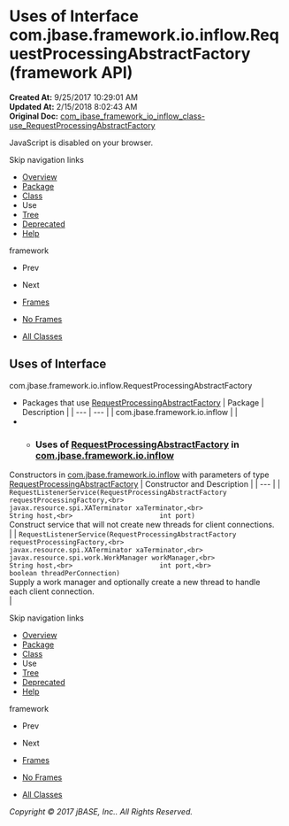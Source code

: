 # Uses of Interface com.jbase.framework.io.inflow.RequestProcessingAbstractFactory (framework   API)

**Created At:** 9/25/2017 10:29:01 AM  
**Updated At:** 2/15/2018 8:02:43 AM  
**Original Doc:** [com_jbase_framework_io_inflow_class-use_RequestProcessingAbstractFactory](https://docs.jbase.com/39227-class-use/com_jbase_framework_io_inflow_class-use_RequestProcessingAbstractFactory)  

<!--<br>    try {<br>        if (location.href.indexOf('is-external=true') == -1) {<br>            parent.document.title="Uses of Interface com.jbase.framework.io.inflow.RequestProcessingAbstractFactory (framework   API)";<br>        }<br>    }<br>    catch(err) {<br>    }<br>//-->
JavaScript is disabled on your browser.

Skip navigation links

- [Overview](../../../../../../overview-summary.html)
- [Package](/39226-inflow/com_jbase_framework_io_inflow_package-summary)
- [Class](/39226-inflow/com_jbase_framework_io_inflow_RequestProcessingAbstractFactory "interface in com.jbase.framework.io.inflow")
- Use
- [Tree](/39226-inflow/com_jbase_framework_io_inflow_package-tree)
- [Deprecated](../../../../../../deprecated-list.html)
- [Help](../../../../../../help-doc.html)


framework <br>

- Prev
- Next


- [Frames](../../../../../../index.html?com/jbase/framework/io/inflow/class-use//39227-class-use/com_jbase_framework_io_inflow_class-use_RequestProcessingAbstractFactory)
- [No Frames](/39227-class-use/com_jbase_framework_io_inflow_class-use_RequestProcessingAbstractFactory)


- [All Classes](../../../../../../allclasses-noframe.html)


<!--<br>  allClassesLink = document.getElementById("allclasses\_navbar\_top");<br>  if(window==top) {<br>    allClassesLink.style.display = "block";<br>  }<br>  else {<br>    allClassesLink.style.display = "none";<br>  }<br>  //-->

## Uses of Interface
com.jbase.framework.io.inflow.RequestProcessingAbstractFactory

- Packages that use [RequestProcessingAbstractFactory](/39226-inflow/com_jbase_framework_io_inflow_RequestProcessingAbstractFactory "interface in com.jbase.framework.io.inflow") | Package | Description |
| --- | --- |
| com.jbase.framework.io.inflow |   |
- - ### Uses of [RequestProcessingAbstractFactory](/39226-inflow/com_jbase_framework_io_inflow_RequestProcessingAbstractFactory "interface in com.jbase.framework.io.inflow") in [com.jbase.framework.io.inflow](/39226-inflow/com_jbase_framework_io_inflow_package-summary)


Constructors in [com.jbase.framework.io.inflow](/39226-inflow/com_jbase_framework_io_inflow_package-summary) with parameters of type [RequestProcessingAbstractFactory](/39226-inflow/com_jbase_framework_io_inflow_RequestProcessingAbstractFactory "interface in com.jbase.framework.io.inflow") | Constructor and Description |
| --- |
| `RequestListenerService(RequestProcessingAbstractFactory requestProcessingFactory,<br>                      javax.resource.spi.XATerminator xaTerminator,<br>                      String host,<br>                      int port)`<br>Construct service that will not create new threads for client connections.<br> |
| `RequestListenerService(RequestProcessingAbstractFactory requestProcessingFactory,<br>                      javax.resource.spi.XATerminator xaTerminator,<br>                      javax.resource.spi.work.WorkManager workManager,<br>                      String host,<br>                      int port,<br>                      boolean threadPerConnection)`<br>Supply a work manager and optionally create a new thread to handle<br> each client connection.<br> |

Skip navigation links

- [Overview](../../../../../../overview-summary.html)
- [Package](/39226-inflow/com_jbase_framework_io_inflow_package-summary)
- [Class](/39226-inflow/com_jbase_framework_io_inflow_RequestProcessingAbstractFactory "interface in com.jbase.framework.io.inflow")
- Use
- [Tree](/39226-inflow/com_jbase_framework_io_inflow_package-tree)
- [Deprecated](../../../../../../deprecated-list.html)
- [Help](../../../../../../help-doc.html)


framework <br>

- Prev
- Next


- [Frames](../../../../../../index.html?com/jbase/framework/io/inflow/class-use//39227-class-use/com_jbase_framework_io_inflow_class-use_RequestProcessingAbstractFactory)
- [No Frames](/39227-class-use/com_jbase_framework_io_inflow_class-use_RequestProcessingAbstractFactory)


- [All Classes](../../../../../../allclasses-noframe.html)


<!--<br>  allClassesLink = document.getElementById("allclasses\_navbar\_bottom");<br>  if(window==top) {<br>    allClassesLink.style.display = "block";<br>  }<br>  else {<br>    allClassesLink.style.display = "none";<br>  }<br>  //-->

*Copyright © 2017 jBASE, Inc.. All Rights Reserved.*
